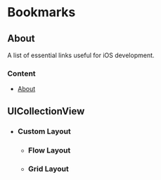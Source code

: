 # Bookmarks

## About
A list of essential links useful for iOS development.

### Content
- [About](#about)


## UICollectionView
 - ### Custom Layout
   - ### Flow Layout
   - ### Grid Layout
    

